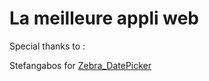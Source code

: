 # La meilleure appli web



Special thanks to :

Stefangabos for [Zebra_DatePicker](https://github.com/stefangabos/Zebra_Datepicker)
